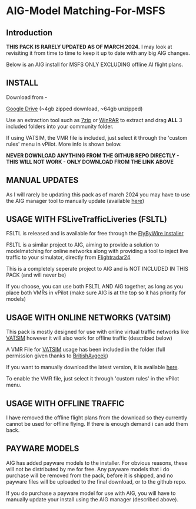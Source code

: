 # AIG-Model Matching-For-MSFS
## Introduction

**THIS PACK IS RARELY UPDATED AS OF MARCH 2024.** I may look at revisiting it from time to time to keep it up to date with any big AIG changes.


Below is an AIG install for MSFS ONLY EXCLUDING offline AI flight plans.
  

## <b>INSTALL</b>

Download from - 

[Google Drive](https://drive.google.com/file/d/1DHExwhNeOWV2Mbr_D9n8ERekNUnkDQgr/view?usp=drive_link)  (~4gb zipped download, ~64gb unzipped)

Use an extraction tool such as [7zip](https://www.7-zip.org/) or [WinRAR](https://www.win-rar.com/) to extract and drag **ALL** 3 included folders into your community folder. 

If using VATSIM, the VMR file is included, just select it through the 'custom rules' menu in vPilot. More info is shown below.

**NEVER  DOWNLOAD ANYTHING FROM THE GITHUB REPO DIRECTLY - THIS WILL NOT WORK - ONLY DOWNLOAD FROM THE LINK ABOVE**

## MANUAL UPDATES

As I will rarely be updating this pack as of march 2024 you may have to use the AIG manager tool to manually update (available [here](https://www.alpha-india.net/software/))

## USAGE WITH FSLiveTrafficLiveries (FSLTL)

FSLTL is released and is available for free through the [FlyByWire Installer](https://api.flybywiresim.com/installer)

FSLTL is a similar project to AIG, aiming to provide a solution to modelmatching for online networks along with providing a tool to inject live traffic to your simulator, directly from [Flightradar24](https://www.flightradar24.com/ "flightradar24")

This is a completely seperate project to AIG and is NOT INCLUDED IN THIS PACK (and will never be)

If you choose, you can use both FSLTL AND AIG together, as long as you place both VMRs in vPilot (make sure AIG is at the top so it has priority for models)
## USAGE WITH ONLINE NETWORKS (VATSIM)

This pack is mostly designed for use with online virtual traffic networks like [VATSIM](https://vatsim.net/)  however it will also work for offline traffic (described below)

A VMR File for [VATSIM](https://vatsim.net/) usage has been included in the folder (full permission given thanks to [BritishAvgeek](https://www.youtube.com/c/BritishAvgeek)) 

If you want to manually download the latest version, it is available [here](https://flightsim.to/file/23365/full-vatsim-aig-beta-model-matching).

To enable the VMR file, just select it through 'custom rules' in the vPilot menu.


## USAGE WITH OFFLINE TRAFFIC 
I have removed the offline flight plans from the download so they currently cannot be used for offline flying. If there is enough demand i can add them back.

## PAYWARE MODELS

AIG has added payware models to the installer. For obvious reasons, these will not be distributed by me for free.
Any payware models that i do purchase will be removed from the pack, before it is shipped, and no payware files will be uploaded to the final download, or to the github repo.

If you do purchase a payware model for use with AIG, you will have to manually update your install using the AIG manager (described above).

